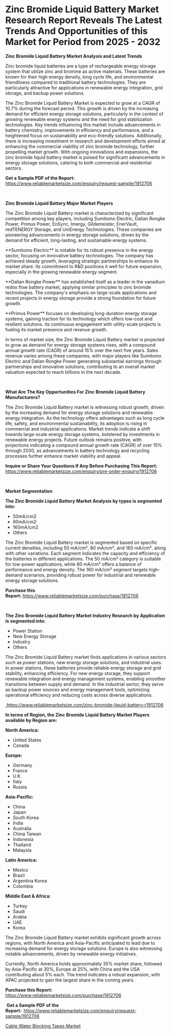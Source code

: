 <p><h1>Zinc Bromide Liquid Battery Market Research Report Reveals The Latest Trends And Opportunities of this Market for Period from 2025 - 2032</h1></p><p><strong>Zinc Bromide Liquid Battery Market Analysis and Latest Trends</strong></p>
<p><p>Zinc bromide liquid batteries are a type of rechargeable energy storage system that utilize zinc and bromine as active materials. These batteries are known for their high energy density, long cycle life, and environmental friendliness compared to traditional battery technologies. They are particularly attractive for applications in renewable energy integration, grid storage, and backup power solutions.</p><p>The Zinc Bromide Liquid Battery Market is expected to grow at a CAGR of 10.7% during the forecast period. This growth is driven by the increasing demand for efficient energy storage solutions, particularly in the context of growing renewable energy systems and the need for grid stabilization technologies. Key trends influencing this market include advancements in battery chemistry, improvements in efficiency and performance, and a heightened focus on sustainability and eco-friendly solutions. Additionally, there is increasing investment in research and development efforts aimed at enhancing the commercial viability of zinc bromide technology, further propelling market growth. With ongoing innovations and expansions, the zinc bromide liquid battery market is poised for significant advancements in energy storage solutions, catering to both commercial and residential sectors.</p></p>
<p><strong>Get a Sample PDF of the Report:&nbsp;</strong> <a href="https://www.reliablemarketsize.com/enquiry/request-sample/1912706?utm_campaign=3345&utm_medium=2&utm_source=Github&utm_content=ia&utm_term=07042025&utm_id=zinc-bromide-liquid-battery">https://www.reliablemarketsize.com/enquiry/request-sample/1912706</a></p>
<p>&nbsp;</p>
<p><strong>Zinc Bromide Liquid Battery Major Market Players</strong></p>
<p><p>The Zinc Bromide Liquid Battery market is characterized by significant competition among key players, including Sumitomo Electric, Dalian Rongke Power, Primus Power, EnSync, Imergy, Gildemeister, EnerVault, redTENERGY Storage, and UniEnergy Technologies. These companies are pioneering advancements in energy storage solutions, driven by the demand for efficient, long-lasting, and sustainable energy systems.</p><p>**Sumitomo Electric** is notable for its robust presence in the energy sector, focusing on innovative battery technologies. The company has achieved steady growth, leveraging strategic partnerships to enhance its market share. Its commitment to R&D positions it well for future expansion, especially in the growing renewable energy segment.</p><p>**Dalian Rongke Power** has established itself as a leader in the vanadium redox flow battery market, applying similar principles to zinc bromide technologies. The company's emphasis on large-scale applications and recent projects in energy storage provide a strong foundation for future growth.</p><p>**Primus Power** focuses on developing long-duration energy storage systems, gaining traction for its technology which offers low-cost and resilient solutions. Its continuous engagement with utility-scale projects is fueling its market presence and revenue growth.</p><p>In terms of market size, the Zinc Bromide Liquid Battery market is projected to grow as demand for energy storage systems rises, with a compound annual growth rate (CAGR) of around 15% over the next five years. Sales revenue varies among these companies, with major players like Sumitomo Electric and Dalian Rongke Power generating substantial earnings through partnerships and innovative solutions, contributing to an overall market valuation expected to reach billions in the next decade.</p></p>
<p>&nbsp;</p>
<p><strong>What Are The Key Opportunities For Zinc Bromide Liquid Battery Manufacturers?</strong></p>
<p><p>The Zinc Bromide Liquid Battery market is witnessing robust growth, driven by the increasing demand for energy storage solutions and renewable energy integration. As the technology offers advantages such as long cycle life, safety, and environmental sustainability, its adoption is rising in commercial and industrial applications. Market trends indicate a shift towards large-scale energy storage systems, bolstered by investments in renewable energy projects. Future outlook remains positive, with projections indicating a compound annual growth rate (CAGR) of over 15% through 2030, as advancements in battery technology and recycling processes further enhance market viability and appeal.</p></p>
<p><strong>Inquire or Share Your Questions If Any Before Purchasing This Report:</strong> <a href="https://www.reliablemarketsize.com/enquiry/pre-order-enquiry/1912706?utm_campaign=3345&utm_medium=2&utm_source=Github&utm_content=ia&utm_term=07042025&utm_id=zinc-bromide-liquid-battery">https://www.reliablemarketsize.com/enquiry/pre-order-enquiry/1912706</a></p>
<p>&nbsp;</p>
<p><strong>Market Segmentation</strong></p>
<p><strong>The Zinc Bromide Liquid Battery Market Analysis by types is segmented into:</strong></p>
<p><ul><li>50mA/cm2</li><li>80mA/cm2</li><li>160mA/cm2</li><li>Others</li></ul></p>
<p><p>The Zinc Bromide Liquid Battery market is segmented based on specific current densities, including 50 mA/cm², 80 mA/cm², and 160 mA/cm², along with other variations. Each segment indicates the capacity and efficiency of the batteries in different applications. The 50 mA/cm² category is suitable for low-power applications, while 80 mA/cm² offers a balance of performance and energy density. The 160 mA/cm² segment targets high-demand scenarios, providing robust power for industrial and renewable energy storage solutions.</p></p>
<p><strong>Purchase this Report:&nbsp;</strong><a href="https://www.reliablemarketsize.com/purchase/1912706?utm_campaign=3345&utm_medium=2&utm_source=Github&utm_content=ia&utm_term=07042025&utm_id=zinc-bromide-liquid-battery">https://www.reliablemarketsize.com/purchase/1912706</a></p>
<p>&nbsp;</p>
<p><strong>The Zinc Bromide Liquid Battery Market Industry Research by Application is segmented into:</strong></p>
<p><ul><li>Power Station</li><li>New Energy Storage</li><li>Industry</li><li>Others</li></ul></p>
<p><p>The Zinc Bromide Liquid Battery market finds applications in various sectors such as power stations, new energy storage solutions, and industrial uses. In power stations, these batteries provide reliable energy storage and grid stability, enhancing efficiency. For new energy storage, they support renewable integration and energy management systems, enabling smoother transitions between supply and demand. In the industrial sector, they serve as backup power sources and energy management tools, optimizing operational efficiency and reducing costs across diverse applications.</p></p>
<p><a href="https://www.reliablemarketsize.com/zinc-bromide-liquid-battery-r1912706?utm_campaign=3345&utm_medium=2&utm_source=Github&utm_content=ia&utm_term=07042025&utm_id=zinc-bromide-liquid-battery">&nbsp;https://www.reliablemarketsize.com/zinc-bromide-liquid-battery-r1912706</a></p>
<p><strong>In terms of Region, the Zinc Bromide Liquid Battery Market Players available by Region are:</strong></p>
<p>
    <p> <strong> North America: </strong>
        <ul>
            <li>United States</li>
            <li>Canada</li>
        </ul>
        </p> 
    <p> <strong> Europe: </strong>
        <ul>
            <li>Germany</li>
            <li>France</li>
            <li>U.K.</li>
            <li>Italy</li>
            <li>Russia</li>
        </ul>
        </p> 
    <p> <strong> Asia-Pacific: </strong>
        <ul>
            <li>China</li>
            <li>Japan</li>
            <li>South Korea</li>
            <li>India</li>
            <li>Australia</li>
            <li>China Taiwan</li>
            <li>Indonesia</li>
            <li>Thailand</li>
            <li>Malaysia</li>
        </ul>
        </p> 
    <p> <strong> Latin America: </strong>
        <ul>
            <li>Mexico</li>
            <li>Brazil</li>
            <li>Argentina Korea</li>
            <li>Colombia</li>
        </ul>
        </p> 
    <p> <strong> Middle East & Africa: </strong>
        <ul>
            <li>Turkey</li>
            <li>Saudi</li>
            <li>Arabia</li>
            <li>UAE</li>
            <li>Korea</li>
        </ul>
    </p>
    </p>
<p><p>The Zinc Bromide Liquid Battery market exhibits significant growth across regions, with North America and Asia-Pacific anticipated to lead due to increasing demand for energy storage solutions. Europe is also witnessing notable advancements, driven by renewable energy initiatives. </p><p>Currently, North America holds approximately 35% market share, followed by Asia-Pacific at 30%, Europe at 25%, with China and the USA contributing about 5% each. The trend indicates a robust expansion, with APAC projected to gain the largest share in the coming years.</p></p>
<p><strong>Purchase this Report: </strong><a href="https://www.reliablemarketsize.com/purchase/1912706?utm_campaign=3345&utm_medium=2&utm_source=Github&utm_content=ia&utm_term=07042025&utm_id=zinc-bromide-liquid-battery">https://www.reliablemarketsize.com/purchase/1912706</a></p>
<p>&nbsp;<strong>Get a Sample PDF of the Report:&nbsp;&nbsp;</strong><a href="https://www.reliablemarketsize.com/enquiry/request-sample/1912706?utm_campaign=3345&utm_medium=2&utm_source=Github&utm_content=ia&utm_term=07042025&utm_id=zinc-bromide-liquid-battery">https://www.reliablemarketsize.com/enquiry/request-sample/1912706</a></p>
<p><strong></strong></p>
<p><p><a href="https://github.com/sirayedantte/Market-Research-Report-List-1/blob/main/cable-water-blocking-tapes-market.md?utm_campaign=3345&utm_medium=2&utm_source=Github&utm_content=ia&utm_term=07042025&utm_id=zinc-bromide-liquid-battery">Cable Water Blocking Tapes Market</a></p></p>